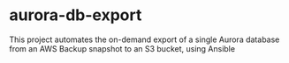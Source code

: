 # aurora-db-export
This project automates the on-demand export of a single Aurora database from an AWS Backup snapshot to an S3 bucket, using Ansible

